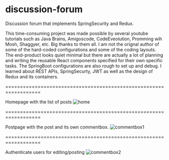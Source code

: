 # discussion-forum
Discussion forum that implements SpringSecurity and Redux.

This time-consuming project was made possible by several youtube tutorials such as Java Brains, Amigoscode, CodeEveolution, Promming wih Mosh, Shaggyer, etc. Big thanks to them all. I am not the orignal author of some of the hard-coded configurations and some of the coding layouts. The end-product looks quiet minimal but there are actually a lot of planning and writing the reusable React components specified for their own specific tasks. The SpringBoot configurations are also rough to set up and debug. I learned about REST APIs, SpringSecurty, JWT as well as the design of Redux and its containers. 

==================================================================

Homepage with the list of posts
![home](https://user-images.githubusercontent.com/54610672/149873732-537508c2-a1ad-4e5d-a416-755ba72cda2c.jpg)

==================================================================

Postpage with the post and its own commentbox.
![commentbox1](https://user-images.githubusercontent.com/54610672/149878697-27987039-c8bd-4184-9a7b-516114bb911a.jpg)

==================================================================

Authenticate users for editing/posting 
![commentbox2](https://user-images.githubusercontent.com/54610672/149878992-585e55a3-925a-48f0-b0d2-f5cb3db11a80.jpg)



